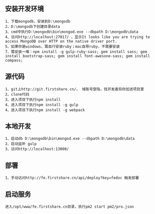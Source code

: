 ## 安装开发环境
	1、下载mongodb，安装到D:\mongodb
	2、D:\mongodb下创建目录data
	3、cmd中执行D:\mongodb\bin\mongod.exe --dbpath D:\mongodb\data
	4、访问http://localhost:27017/ ，显示It looks like you are trying to access MongoDB over HTTP on the native driver port.
	5、如果你是windows，需自行安装ruby；mac自带ruby，不需要安装
	7、需安装一堆：npm install -g gulp-ruby-sass; gem install sass; gem install bootstrap-sass; gem install font-awesone-sass; gem install compass; 
	
## 源代码
	1、git上http://git.firstshare.cn/， 域账号登陆，找开发者将你加进项目里
	2、clone代码
	3、进入项目下执行npm install
	4、进入项目下执行npm install -g gulp
	4、进入项目下执行npm install -g webpack

## 本地开发
	1、启动db D:\mongodb\bin\mongod.exe --dbpath D:\mongodb\data
	2、启动监听 gulp
	3、访问http://localhost:13000/

## 部署
	1、手动访问http://fe.firstshare.cn/api/deploy?key=fedoc 触发部署
	
## 启动服务
	进入/opt/www/fe.firstshare.cn目录，执行pm2 start pm2/pro.json 
